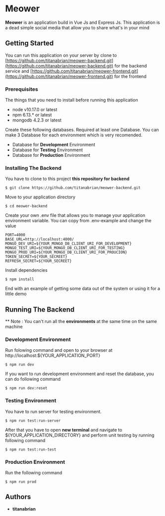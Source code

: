 # Meower

**Meower** is an application build in Vue Js and Express Js. This application is a dead simple social media that allow you to share what's in your mind

## Getting Started

You can run this application on your server by clone to [https://github.com/titanabrian/meower-backend.git](https://github.com/titanabrian/meower-backend.git) for the backend service and [https://github.com/titanabrian/meower-frontend.git](https://github.com/titanabrian/meower-frontend.git) for the frontend

### Prerequisites

The things that you need to install before running this application
*   node v10.17.0 or latest
*   npm 6.13.* or latest
*   mongodb 4.2.3 or latest

Create these following databases. Required at least one Database. You can make 3 Database for each environment which is very recomended. 
* Database for **Development** Environment
* Database for **Testing** Environment
* Database for **Production** Environment

### Installing The Backend

You have to clone to this project **this repository for backend**

```
$ git clone https://github.com/titanabrian/meower-backend.git
```

Move to your application directory

```
$ cd meower-backend
```
Create your own .env file that allows you to manage your application environment variable. You can copy from .env-example and change the value

```
PORT=4000
BASE_URL=http://localhost:4000/
MONGO_DEV_URI=${YOUR_MONGO_DB_CLIENT_URI_FOR_DEVELOPMENT}
MONGO_TEST_URI=${YOUR_MONGO_DB_CLIENT_URI_FOR_TESTING}
MONGO_PROD_URI=${YOUR_MONGO_DB_CLIENT_URI_FOR_PROUCION}
TOKEN_SECRET=${YOUR_SECREET}
REFRESH_SECRET=${YOUR_SECREET}
```

Install dependencies

```
$ npm install
```
End with an example of getting some data out of the system or using it for a little demo

## Running The Backend
** Note : You can't run all the **environments** at the same time on the same machine 
### Development Environment
Run folowing command and open to your browser at http://localhost:${YOUR_APPLICATION_PORT}
```
$ npm run dev
```

If you want to run development environment and reset the database, you can do following command
```
$ npm run dev:reset
```

### Testing Environment
You have to run server for testing environment.
```
$ npm run test:run-server
```
After that you have to open **new terminal** and navigate to ${YOUR_APPLICATION_DIRECTORY} and perform unit testing by running following command
```
$ npm run test:run-test
```

### Production Environment
Run the following command
```
$ npm run prod
```

## Authors

* **titanabrian**
